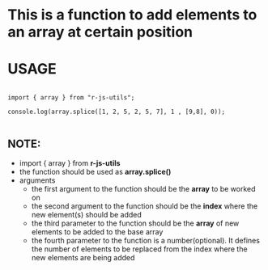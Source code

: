 # This is a function to add elements to an array at certain position

# USAGE

```

import { array } from "r-js-utils";

console.log(array.splice([1, 2, 5, 2, 5, 7], 1 , [9,8], 0));


```

## NOTE:

- import { array } from **r-js-utils**
- the function should be used as **array.splice()**
- arguments
  - the first argument to the function should be the **array** to be worked on
  - the second argument to the function should be the **index** where the new element(s) should be added
  - the third parameter to the function should be the **array** of new elements to be added to the base array
  - the fourth parameter to the function is a number(optional). It defines the number of elements to be replaced from the index where the new elements are being added
